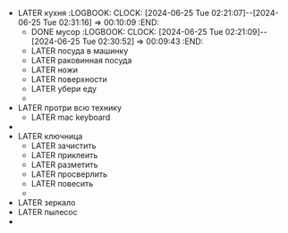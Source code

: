 - LATER кухня
  :LOGBOOK:
  CLOCK: [2024-06-25 Tue 02:21:07]--[2024-06-25 Tue 02:31:16] =>  00:10:09
  :END:
	- DONE мусор
	  :LOGBOOK:
	  CLOCK: [2024-06-25 Tue 02:21:09]--[2024-06-25 Tue 02:30:52] =>  00:09:43
	  :END:
	- LATER посуда в машинку
	- LATER раковинная посуда
	- LATER ножи
	- LATER поверхности
	- LATER убери еду
	-
- LATER протри всю технику
	- LATER mac keyboard
-
- LATER ключница
	- LATER зачистить
	- LATER приклеить
	- LATER разметить
	- LATER просверлить
	- LATER повесить
	-
- LATER зеркало
- LATER пылесос
-